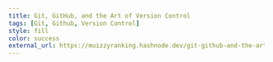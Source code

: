 ```yaml
---
title: Git, GitHub, and the Art of Version Control
tags: [Git, Github, Version Control]
style: fill
color: success
external_url: https://muizzyranking.hashnode.dev/git-github-and-the-art-of-version-control
---
```

